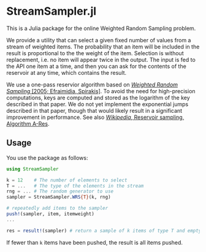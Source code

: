 # StreamSampler.jl

This is a Julia package for the online Weighted Random Sampling problem.

We provide a utility that can select a given fixed number of values from a stream of weighted items. The probability that an item will be included in the result is proportional to the the weight of the item. Selection is without replacement, i.e. no item will appear twice in the output. The input is fed to the API one item at a time, and then you can ask for the contents of the reservoir at any time, which contains the result.

We use a one-pass reservior algorithm based on [*Weighted Random Sampling* [2005; Efraimidia, Spirakis]](https://utopia.duth.gr/~pefraimi/research/data/2007EncOfAlg.pdf). To avoid the need for high-precision computations, keys are computed and stored as the logarithm of the key described in that paper. We do not yet implement the exponential jumps described in that paper, though that would likely result in a significant improvement in performance. See also [*Wikipedia*, Reservoir sampling, Algorithm A-Res](https://en.wikipedia.org/wiki/Reservoir_sampling#Algorithm_A-Res).

## Usage

You use the package as follows:

```julia
using StreamSampler

k = 12    # The number of elements to select
T = ...   # The type of the elements in the stream
rng = ... # The random generator to use
sampler = StreamSampler.WRS{T}(k, rng)

# repeatedly add items to the sampler
push!(sampler, item, itemweight)
...

res = result!(sampler) # return a sample of k items of type T and empty the reservoir
```

If fewer than `k` items have been pushed, the result is all items pushed.